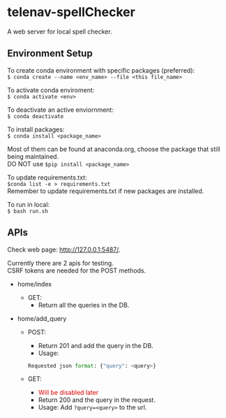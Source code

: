 # telenav-spellChecker

A web server for local spell checker. 

## Environment Setup
To create conda environment with specific packages (preferred):  
`$ conda create --name <env_name> --file <this file_name>`  

To activate conda enviroment:  
`$ conda activate <env>`

To deactivate an active enviornment:  
`$ conda deactivate`

To install packages:  
`$ conda install <package_name>`

Most of them can be found at anaconda.org, choose the package that still being maintained.  
DO NOT use `$pip install <package_name>`

To update requirements.txt:  
`$conda list -e > requirements.txt`  
Remember to update requirements.txt if new packages are installed.  

To run in local:  
`$ bash run.sh`

## APIs

Check web page: http://127.0.0.1:5487/.

Currently there are 2 apis for testing.  
CSRF tokens are needed for the POST methods.

* home/index
    * GET:
        * Return all the queries in the DB.

* home/add_query
    * POST:
        * Return 201 and add the query in the DB.
        * Usage:  
        ```py
        Requested json format: {"query": <query>}
        ```

    * GET:
        * <font color="#dd0000">Will be disabled later</font><br/>
        * Return 200 and the query in the request.
        * Usage: Add `?query=<query>` to the url.   
